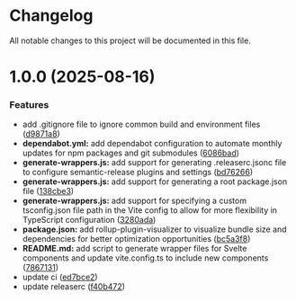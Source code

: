 # Changelog

All notable changes to this project will be documented in this file.

# 1.0.0 (2025-08-16)


### Features

* add .gitignore file to ignore common build and environment files ([d9871a8](https://github.com/shcnwc/shadcn-web-components/commit/d9871a8d5bfa0ae9db8412bc98bb8343abc32f32))
* **dependabot.yml:** add dependabot configuration to automate monthly updates for npm packages and git submodules ([6086bad](https://github.com/shcnwc/shadcn-web-components/commit/6086bad39a741b4ef5fa52c3fceee5c5755fff72))
* **generate-wrappers.js:** add support for generating .releaserc.jsonc file to configure semantic-release plugins and settings ([bd76266](https://github.com/shcnwc/shadcn-web-components/commit/bd7626696d0593905381e9343fa2dddf572a2330))
* **generate-wrappers.js:** add support for generating a root package.json file ([138cbe3](https://github.com/shcnwc/shadcn-web-components/commit/138cbe3a441eea292697888f1bae3509ae292c54))
* **generate-wrappers.js:** add support for specifying a custom tsconfig.json file path in the Vite config to allow for more flexibility in TypeScript configuration ([3280ada](https://github.com/shcnwc/shadcn-web-components/commit/3280ada2547e37849191d7a28c5cf4dd481818d2))
* **package.json:** add rollup-plugin-visualizer to visualize bundle size and dependencies for better optimization opportunities ([bc5a3f8](https://github.com/shcnwc/shadcn-web-components/commit/bc5a3f8d9e4f54f3d2adc292f87f282bd08667f1))
* **README.md:** add script to generate wrapper files for Svelte components and update vite.config.ts to include new components ([7867131](https://github.com/shcnwc/shadcn-web-components/commit/7867131fb43a7dbe7a88c2eca6b4792c58cfe508))
* update ci ([ed7bce2](https://github.com/shcnwc/shadcn-web-components/commit/ed7bce2f27b9677b3b4b77dd333d8d7a45d39848))
* update releaserc ([f40b472](https://github.com/shcnwc/shadcn-web-components/commit/f40b472a2f7a5612250e57dd38bfe712126e81c6))
